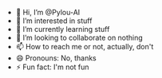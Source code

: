 - 👋 Hi, I’m @Pylou-AI
- 👀 I’m interested in stuff
- 🌱 I’m currently learning stuff
- 💞️ I’m looking to collaborate on nothing
- 📫 How to reach me or not, actually, don't
- 😄 Pronouns: No, thanks
- ⚡ Fun fact: I'm not fun

<!---
Pylou-AI/Pylou-AI is a ✨ special ✨ repository because its `README.md` (this file) appears on your GitHub profile.
You can click the Preview link to take a look at your changes.
--->
